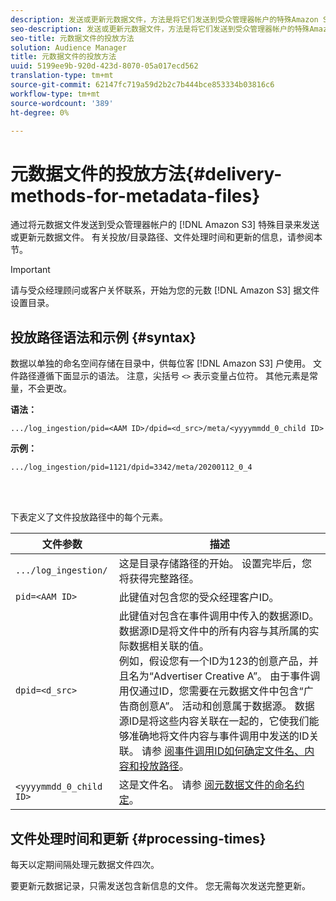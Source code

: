 ```yaml
---
description: 发送或更新元数据文件，方法是将它们发送到受众管理器帐户的特殊Amazon S3目录。 有关投放/目录路径、文件处理时间和更新的信息，请参阅本节。
seo-description: 发送或更新元数据文件，方法是将它们发送到受众管理器帐户的特殊Amazon S3目录。 有关投放/目录路径、文件处理时间和更新的信息，请参阅本节。
seo-title: 元数据文件的投放方法
solution: Audience Manager
title: 元数据文件的投放方法
uuid: 5199ee9b-920d-423d-8070-05a017ecd562
translation-type: tm+mt
source-git-commit: 62147fc719a59d2b2c7b444bce853334b03816c6
workflow-type: tm+mt
source-wordcount: '389'
ht-degree: 0%

---
```



# 元数据文件的投放方法{#delivery-methods-for-metadata-files}

通过将元数据文件发送到受众管理器帐户的 [!DNL Amazon S3] 特殊目录来发送或更新元数据文件。 有关投放/目录路径、文件处理时间和更新的信息，请参阅本节。

>[!IMPORTANT]
>
> 请与受众经理顾问或客户关怀联系，开始为您的元数 [!DNL Amazon S3] 据文件设置目录。

## 投放路径语法和示例 {#syntax}

数据以单独的命名空间存储在目录中，供每位客 [!DNL Amazon S3] 户使用。 文件路径遵循下面显示的语法。 注意，尖括号 `<>` 表示变量占位符。 其他元素是常量，不会更改。

**语法：**

```
.../log_ingestion/pid=<AAM ID>/dpid=<d_src>/meta/<yyyymmdd_0_child ID>
```

**示例：**

```
.../log_ingestion/pid=1121/dpid=3342/meta/20200112_0_4
```

<br> 

下表定义了文件投放路径中的每个元素。


| 文件参数 | 描述 |
---------|----------|
| `.../log_ingestion/` | 这是目录存储路径的开始。 设置完毕后，您将获得完整路径。 |
| `pid=<AAM ID>` | 此键值对包含您的受众经理客户ID。 |
| `dpid=<d_src>` | 此键值对包含在事件调用中传入的数据源ID。 数据源ID是将文件中的所有内容与其所属的实际数据相关联的值。 </br> 例如，假设您有一个ID为123的创意产品，并且名为“Advertiser Creative A”。 由于事件调用仅通过ID，您需要在元数据文件中包含“广告商创意A”。 活动和创意属于数据源。 数据源ID是将这些内容关联在一起的，它使我们能够准确地将文件内容与事件调用中发送的ID关联。 请参 [阅事件调用ID如何确定文件名、内容和投放路径](/help/using/reporting/audience-optimization-reports/metadata-files-intro/metadata-file-overview.md#how-ids-shape-file-names)。 |
| `<yyyymmdd_0_child ID>` | 这是文件名。 请参 [阅元数据文件的命名约定](/help/using/reporting/audience-optimization-reports/metadata-files-intro/metadata-file-names.md)。 |

## 文件处理时间和更新 {#processing-times}

每天以定期间隔处理元数据文件四次。

要更新元数据记录，只需发送包含新信息的文件。 您无需每次发送完整更新。
